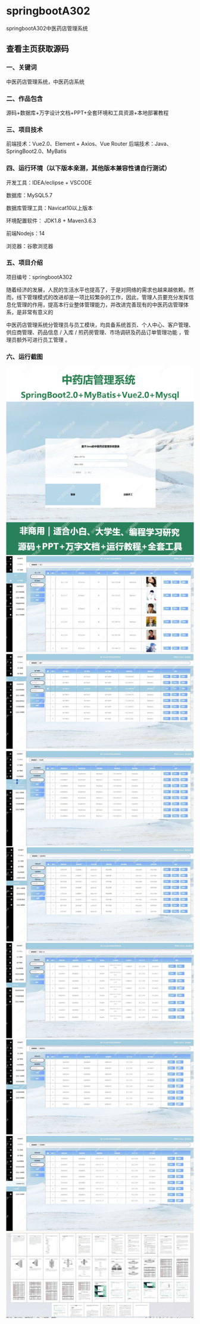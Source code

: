 # springbootA302
springbootA302中医药店管理系统
 
## 查看主页获取源码

### 一、关键词
中医药店管理系统，中医药店系统

### 二、作品包含
源码+数据库+万字设计文档+PPT+全套环境和工具资源+本地部署教程

### 三、项目技术
前端技术：Vue2.0、Element + Axios、Vue Router
后端技术：Java、SpringBoot2.0、MyBatis

### 四、运行环境（以下版本亲测，其他版本兼容性请自行测试）
开发工具：IDEA/eclipse  + VSCODE

数据库：MySQL5.7

数据库管理工具：Navicat10以上版本

环境配置软件： JDK1.8 + Maven3.6.3

前端Nodejs：14

浏览器：谷歌浏览器

### 五、项目介绍
项目编号：springbootA302

随着经济的发展，人民的生活水平也提高了，于是对网络的需求也越来越依赖。然而，线下管理模式的改进却是一项比较繁杂的工作，因此，管理人员要充分发挥信息化管理的作用，提高本行业整体管理能力，并改进完善现有的中医药店管理体系，是非常有意义的

中医药店管理系统分管理员与员工模块，均具备系统首页、个人中心、客户管理、供应商管理、药品信息 / 入库 / 煎药房管理、市场调研及药品订单管理功能 ，管理员额外可进行员工管理 。
### 六、运行截图
![cover.png](./cover.png)
![1.png](./1.png)
![2.png](./2.png)
![3.png](./3.png)
![4.png](./4.png)
![5.png](./5.png)
![6.png](./6.png)
![7.png](./7.png)
![8.png](./8.png)
